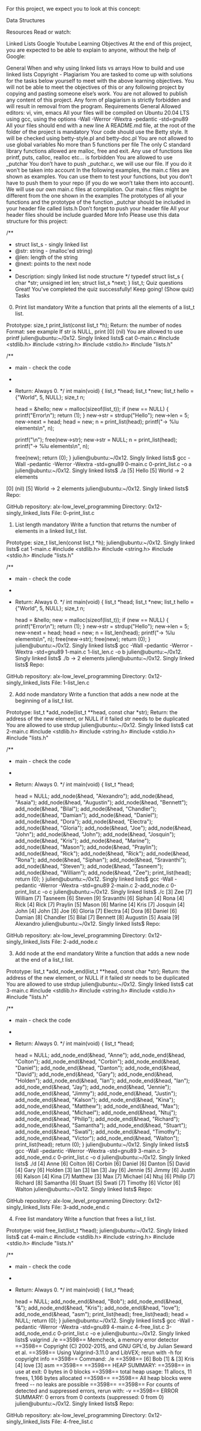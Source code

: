 For this project, we expect you to look at this concept:

Data Structures


Resources
Read or watch:

Linked Lists
Google
Youtube
Learning Objectives
At the end of this project, you are expected to be able to explain to anyone, without the help of Google:

General
When and why using linked lists vs arrays
How to build and use linked lists
Copyright - Plagiarism
You are tasked to come up with solutions for the tasks below yourself to meet with the above learning objectives.
You will not be able to meet the objectives of this or any following project by copying and pasting someone else’s work.
You are not allowed to publish any content of this project.
Any form of plagiarism is strictly forbidden and will result in removal from the program.
Requirements
General
Allowed editors: vi, vim, emacs
All your files will be compiled on Ubuntu 20.04 LTS using gcc, using the options -Wall -Werror -Wextra -pedantic -std=gnu89
All your files should end with a new line
A README.md file, at the root of the folder of the project is mandatory
Your code should use the Betty style. It will be checked using betty-style.pl and betty-doc.pl
You are not allowed to use global variables
No more than 5 functions per file
The only C standard library functions allowed are malloc, free and exit. Any use of functions like printf, puts, calloc, realloc etc… is forbidden
You are allowed to use _putchar
You don’t have to push _putchar.c, we will use our file. If you do it won’t be taken into account
In the following examples, the main.c files are shown as examples. You can use them to test your functions, but you don’t have to push them to your repo (if you do we won’t take them into account). We will use our own main.c files at compilation. Our main.c files might be different from the one shown in the examples
The prototypes of all your functions and the prototype of the function _putchar should be included in your header file called lists.h
Don’t forget to push your header file
All your header files should be include guarded
More Info
Please use this data structure for this project:

/**
 * struct list_s - singly linked list
 * @str: string - (malloc'ed string)
 * @len: length of the string
 * @next: points to the next node
 *
 * Description: singly linked list node structure
 */
typedef struct list_s
{
    char *str;
    unsigned int len;
    struct list_s *next;
} list_t;
Quiz questions
Great! You've completed the quiz successfully! Keep going! (Show quiz)
Tasks
0. Print list
mandatory
Write a function that prints all the elements of a list_t list.

Prototype: size_t print_list(const list_t *h);
Return: the number of nodes
Format: see example
If str is NULL, print [0] (nil)
You are allowed to use printf
julien@ubuntu:~/0x12. Singly linked lists$ cat 0-main.c
#include <stdlib.h>
#include <string.h>
#include <stdio.h>
#include "lists.h"

/**
 * main - check the code
 *
 * Return: Always 0.
 */
int main(void)
{
    list_t *head;
    list_t *new;
    list_t hello = {"World", 5, NULL};
    size_t n;

    head = &hello;
    new = malloc(sizeof(list_t));
    if (new == NULL)
    {
        printf("Error\n");
        return (1);
    }
    new->str = strdup("Hello");
    new->len = 5;
    new->next = head;
    head = new;
    n = print_list(head);
    printf("-> %lu elements\n", n);

    printf("\n");
    free(new->str);
    new->str = NULL;
    n = print_list(head);
    printf("-> %lu elements\n", n);

    free(new);
    return (0);
}
julien@ubuntu:~/0x12. Singly linked lists$ gcc -Wall -pedantic -Werror -Wextra -std=gnu89 0-main.c 0-print_list.c -o a
julien@ubuntu:~/0x12. Singly linked lists$ ./a 
[5] Hello
[5] World
-> 2 elements

[0] (nil)
[5] World
-> 2 elements
julien@ubuntu:~/0x12. Singly linked lists$ 
Repo:

GitHub repository: alx-low_level_programming
Directory: 0x12-singly_linked_lists
File: 0-print_list.c
  
1. List length
mandatory
Write a function that returns the number of elements in a linked list_t list.

Prototype: size_t list_len(const list_t *h);
julien@ubuntu:~/0x12. Singly linked lists$ cat 1-main.c
#include <stdlib.h>
#include <string.h>
#include <stdio.h>
#include "lists.h"

/**
 * main - check the code
 *
 * Return: Always 0.
 */
int main(void)
{
    list_t *head;
    list_t *new;
    list_t hello = {"World", 5, NULL};
    size_t n;

    head = &hello;
    new = malloc(sizeof(list_t));
    if (new == NULL)
    {
        printf("Error\n");
        return (1);
    }
    new->str = strdup("Hello");
    new->len = 5;
    new->next = head;
    head = new;
    n = list_len(head);
    printf("-> %lu elements\n", n);
    free(new->str);
    free(new);
    return (0);
}
julien@ubuntu:~/0x12. Singly linked lists$ gcc -Wall -pedantic -Werror -Wextra -std=gnu89 1-main.c 1-list_len.c -o b
julien@ubuntu:~/0x12. Singly linked lists$ ./b 
-> 2 elements
julien@ubuntu:~/0x12. Singly linked lists$ 
Repo:

GitHub repository: alx-low_level_programming
Directory: 0x12-singly_linked_lists
File: 1-list_len.c
  
2. Add node
mandatory
Write a function that adds a new node at the beginning of a list_t list.

Prototype: list_t *add_node(list_t **head, const char *str);
Return: the address of the new element, or NULL if it failed
str needs to be duplicated
You are allowed to use strdup
julien@ubuntu:~/0x12. Singly linked lists$ cat 2-main.c
#include <stdlib.h>
#include <string.h>
#include <stdio.h>
#include "lists.h"

/**
 * main - check the code
 *
 * Return: Always 0.
 */
int main(void)
{
    list_t *head;

    head = NULL;
    add_node(&head, "Alexandro");
    add_node(&head, "Asaia");
    add_node(&head, "Augustin");
    add_node(&head, "Bennett");
    add_node(&head, "Bilal");
    add_node(&head, "Chandler");
    add_node(&head, "Damian");
    add_node(&head, "Daniel");
    add_node(&head, "Dora");
    add_node(&head, "Electra");
    add_node(&head, "Gloria");
    add_node(&head, "Joe");
    add_node(&head, "John");
    add_node(&head, "John");
    add_node(&head, "Josquin");
    add_node(&head, "Kris");
    add_node(&head, "Marine");
    add_node(&head, "Mason");
    add_node(&head, "Praylin");
    add_node(&head, "Rick");
    add_node(&head, "Rick");
    add_node(&head, "Rona");
    add_node(&head, "Siphan");
    add_node(&head, "Sravanthi");
    add_node(&head, "Steven");
    add_node(&head, "Tasneem");
    add_node(&head, "William");
    add_node(&head, "Zee");
    print_list(head);
    return (0);
}
julien@ubuntu:~/0x12. Singly linked lists$ gcc -Wall -pedantic -Werror -Wextra -std=gnu89 2-main.c 2-add_node.c 0-print_list.c -o c
julien@ubuntu:~/0x12. Singly linked lists$ ./c 
[3] Zee
[7] William
[7] Tasneem
[6] Steven
[9] Sravanthi
[6] Siphan
[4] Rona
[4] Rick
[4] Rick
[7] Praylin
[5] Mason
[6] Marine
[4] Kris
[7] Josquin
[4] John
[4] John
[3] Joe
[6] Gloria
[7] Electra
[4] Dora
[6] Daniel
[6] Damian
[8] Chandler
[5] Bilal
[7] Bennett
[8] Augustin
[5] Asaia
[9] Alexandro
julien@ubuntu:~/0x12. Singly linked lists$ 
Repo:

GitHub repository: alx-low_level_programming
Directory: 0x12-singly_linked_lists
File: 2-add_node.c
  
3. Add node at the end
mandatory
Write a function that adds a new node at the end of a list_t list.

Prototype: list_t *add_node_end(list_t **head, const char *str);
Return: the address of the new element, or NULL if it failed
str needs to be duplicated
You are allowed to use strdup
julien@ubuntu:~/0x12. Singly linked lists$ cat 3-main.c
#include <stdlib.h>
#include <string.h>
#include <stdio.h>
#include "lists.h"

/**
 * main - check the code
 *
 * Return: Always 0.
 */
int main(void)
{
    list_t *head;

    head = NULL;
    add_node_end(&head, "Anne");
    add_node_end(&head, "Colton");
    add_node_end(&head, "Corbin");
    add_node_end(&head, "Daniel");
    add_node_end(&head, "Danton");
    add_node_end(&head, "David");
    add_node_end(&head, "Gary");
    add_node_end(&head, "Holden");
    add_node_end(&head, "Ian");
    add_node_end(&head, "Ian");
    add_node_end(&head, "Jay");
    add_node_end(&head, "Jennie");
    add_node_end(&head, "Jimmy");
    add_node_end(&head, "Justin");
    add_node_end(&head, "Kalson");
    add_node_end(&head, "Kina");
    add_node_end(&head, "Matthew");
    add_node_end(&head, "Max");
    add_node_end(&head, "Michael");
    add_node_end(&head, "Ntuj");
    add_node_end(&head, "Philip");
    add_node_end(&head, "Richard");
    add_node_end(&head, "Samantha");
    add_node_end(&head, "Stuart");
    add_node_end(&head, "Swati");
    add_node_end(&head, "Timothy");
    add_node_end(&head, "Victor");
    add_node_end(&head, "Walton");
    print_list(head);
    return (0);
}
julien@ubuntu:~/0x12. Singly linked lists$ gcc -Wall -pedantic -Werror -Wextra -std=gnu89 3-main.c 3-add_node_end.c 0-print_list.c -o d
julien@ubuntu:~/0x12. Singly linked lists$ ./d 
[4] Anne
[6] Colton
[6] Corbin
[6] Daniel
[6] Danton
[5] David
[4] Gary
[6] Holden
[3] Ian
[3] Ian
[3] Jay
[6] Jennie
[5] Jimmy
[6] Justin
[6] Kalson
[4] Kina
[7] Matthew
[3] Max
[7] Michael
[4] Ntuj
[6] Philip
[7] Richard
[8] Samantha
[6] Stuart
[5] Swati
[7] Timothy
[6] Victor
[6] Walton
julien@ubuntu:~/0x12. Singly linked lists$ 
Repo:

GitHub repository: alx-low_level_programming
Directory: 0x12-singly_linked_lists
File: 3-add_node_end.c
  
4. Free list
mandatory
Write a function that frees a list_t list.

Prototype: void free_list(list_t *head);
julien@ubuntu:~/0x12. Singly linked lists$ cat 4-main.c
#include <stdlib.h>
#include <string.h>
#include <stdio.h>
#include "lists.h"

/**
 * main - check the code
 *
 * Return: Always 0.
 */
int main(void)
{
    list_t *head;

    head = NULL;
    add_node_end(&head, "Bob");
    add_node_end(&head, "&");
    add_node_end(&head, "Kris");
    add_node_end(&head, "love");
    add_node_end(&head, "asm");
    print_list(head);
    free_list(head);
    head = NULL;
    return (0);
}
julien@ubuntu:~/0x12. Singly linked lists$ gcc -Wall -pedantic -Werror -Wextra -std=gnu89 4-main.c 4-free_list.c 3-add_node_end.c 0-print_list.c -o e
julien@ubuntu:~/0x12. Singly linked lists$ valgrind ./e
==3598== Memcheck, a memory error detector
==3598== Copyright (C) 2002-2015, and GNU GPL'd, by Julian Seward et al.
==3598== Using Valgrind-3.11.0 and LibVEX; rerun with -h for copyright info
==3598== Command: ./e
==3598== 
[6] Bob
[1] &
[3] Kris
[4] love
[3] asm
==3598== 
==3598== HEAP SUMMARY:
==3598==     in use at exit: 0 bytes in 0 blocks
==3598==   total heap usage: 11 allocs, 11 frees, 1,166 bytes allocated
==3598== 
==3598== All heap blocks were freed -- no leaks are possible
==3598== 
==3598== For counts of detected and suppressed errors, rerun with: -v
==3598== ERROR SUMMARY: 0 errors from 0 contexts (suppressed: 0 from 0)
julien@ubuntu:~/0x12. Singly linked lists$ 
Repo:

GitHub repository: alx-low_level_programming
Directory: 0x12-singly_linked_lists
File: 4-free_list.c
